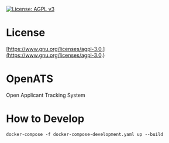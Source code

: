 
[![License: AGPL v3](https://img.shields.io/badge/License-AGPL_v3-blue.svg)](https://www.gnu.org/licenses/agpl-3.0)

# License

[https://www.gnu.org/licenses/agpl-3.0.](https://www.gnu.org/licenses/agpl-3.0.)

# OpenATS
Open Applicant Tracking System



# How to Develop

    docker-compose -f docker-compose-development.yaml up --build